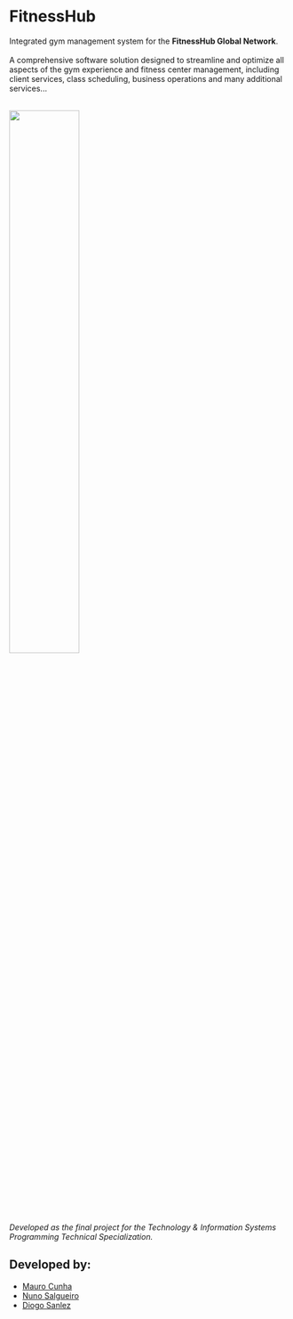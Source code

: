 # FitnessHub
Integrated gym management system for the **FitnessHub Global Network**.<br><br>
A comprehensive software solution designed to streamline and optimize all aspects of the gym experience and fitness center management, including client services, class scheduling, business operations and many additional services...<br><br>

<img src="https://github.com/user-attachments/assets/7f63de35-3fac-4896-be91-78ce81ac7067" style="width: 50%">

<br><br>
_Developed as the final project for the Technology & Information Systems Programming Technical Specialization._

## Developed by:
<ul>
<li><a href="https://github.com/cunhamauro">Mauro Cunha</a></li>
<li><a href="https://github.com/nunosalg">Nuno Salgueiro</a></li>
<li><a href="https://github.com/dsanlez">Diogo Sanlez</a></li>
</ul>
